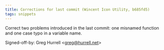 ```yaml
---
title: Corrections for last commit (Wincent Icon Utility, b685fd5)
tags: snippets
---
```


Correct two problems introduced in the last commit: one misnamed function and one case typo in a variable name.

Signed-off-by: Greg Hurrell &lt;greg@hurrell.net&gt;
